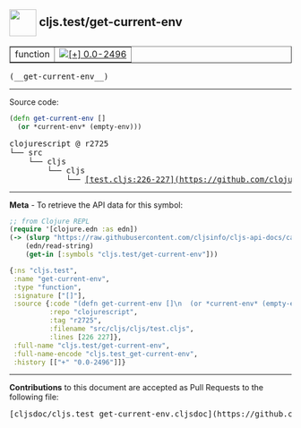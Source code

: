 ## <img width="48px" valign="middle" src="http://i.imgur.com/Hi20huC.png"> cljs.test/get-current-env

 <table border="1">
<tr>

<td>function</td>
<td><a href="https://github.com/cljsinfo/cljs-api-docs/tree/0.0-2496"><img valign="middle" alt="[+] 0.0-2496" src="https://img.shields.io/badge/+-0.0--2496-lightgrey.svg"></a> </td>
</tr>
</table>

 <samp>
(__get-current-env__)<br>
</samp>

---





Source code:

```clj
(defn get-current-env []
  (or *current-env* (empty-env)))
```

 <pre>
clojurescript @ r2725
└── src
    └── cljs
        └── cljs
            └── <ins>[test.cljs:226-227](https://github.com/clojure/clojurescript/blob/r2725/src/cljs/cljs/test.cljs#L226-L227)</ins>
</pre>


---

__Meta__ - To retrieve the API data for this symbol:

```clj
;; from Clojure REPL
(require '[clojure.edn :as edn])
(-> (slurp "https://raw.githubusercontent.com/cljsinfo/cljs-api-docs/catalog/cljs-api.edn")
    (edn/read-string)
    (get-in [:symbols "cljs.test/get-current-env"]))
```

```clj
{:ns "cljs.test",
 :name "get-current-env",
 :type "function",
 :signature ["[]"],
 :source {:code "(defn get-current-env []\n  (or *current-env* (empty-env)))",
          :repo "clojurescript",
          :tag "r2725",
          :filename "src/cljs/cljs/test.cljs",
          :lines [226 227]},
 :full-name "cljs.test/get-current-env",
 :full-name-encode "cljs.test_get-current-env",
 :history [["+" "0.0-2496"]]}

```

---

__Contributions__ to this document are accepted as Pull Requests to the following file:

 <pre>
[cljsdoc/cljs.test_get-current-env.cljsdoc](https://github.com/cljsinfo/cljs-api-docs/blob/master/cljsdoc/cljs.test_get-current-env.cljsdoc)
</pre>

